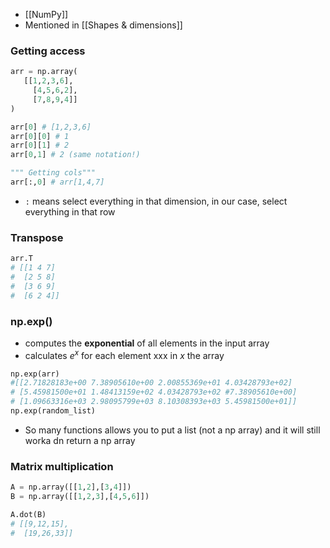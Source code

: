 - [[NumPy]]
- Mentioned in  [[Shapes & dimensions]] 

### Getting access
```python
arr = np.array(
   [[1,2,3,6],
     [4,5,6,2],
     [7,8,9,4]]
)

arr[0] # [1,2,3,6]
arr[0][0] # 1
arr[0][1] # 2
arr[0,1] # 2 (same notation!)

""" Getting cols"""
arr[:,0] # arr[1,4,7]
```
- `:` means select everything in that dimension, in our case, select everything in that row

### Transpose
```python
arr.T
# [[1 4 7]
#  [2 5 8]
#  [3 6 9]
#  [6 2 4]]
```

### np.exp()
- computes the **exponential** of all elements in the input array
- calculates $e^x$ for each element xxx in $x$ the array
```python
np.exp(arr)
#[[2.71828183e+00 7.38905610e+00 2.00855369e+01 4.03428793e+02]
# [5.45981500e+01 1.48413159e+02 4.03428793e+02 #7.38905610e+00]
# [1.09663316e+03 2.98095799e+03 8.10308393e+03 5.45981500e+01]]
np.exp(random_list)
```
- So many functions allows you to put a list (not a np array) and it will still worka dn return a np array
### Matrix multiplication
```python
A = np.array([[1,2],[3,4]])
B = np.array([[1,2,3],[4,5,6]])

A.dot(B)
# [[9,12,15],
#  [19,26,33]]
```